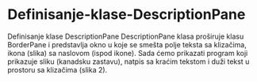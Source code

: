 # Definisanje-klase-DescriptionPane
Definisanje klase DescriptionPane DescriptionPane klasa proširuje klasu BorderPane i predstavlja okno u koje se smešta polje teksta sa klizačima, ikona (slika) sa naslovom (ispod ikone). Sada ćemo prikazati program koji prikazuje sliku (kanadsku zastavu), natpis sa kraćim tekstom i duži tekst u prostoru sa klizačima (slika 2).
